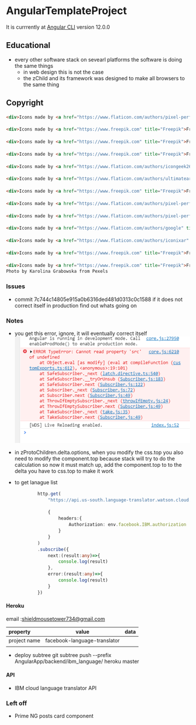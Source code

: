 # AngularTemplateProject



It is currrently at   [Angular CLI](https://github.com/angular/angular-cli) version 12.0.0
## Educational
* every other software stack on sevearl platforms the software is doing the same things
    * in web design this is not the case
    * the zChild and its framework was designed to make all browsers to the same thing

## Copyright 
```html
<div>Icons made by <a href="https://www.flaticon.com/authors/pixel-perfect" title="Pixel perfect">Pixel perfect</a> from <a href="https://www.flaticon.com/" title="Flaticon">www.flaticon.com</a></div>

<div>Icons made by <a href="https://www.freepik.com" title="Freepik">Freepik</a> from <a href="https://www.flaticon.com/" title="Flaticon">www.flaticon.com</a></div>

<div>Icons made by <a href="https://www.freepik.com" title="Freepik">Freepik</a> from <a href="https://www.flaticon.com/" title="Flaticon">www.flaticon.com</a></div>

<div>Icons made by <a href="https://www.freepik.com" title="Freepik">Freepik</a> from <a href="https://www.flaticon.com/" title="Flaticon">www.flaticon.com</a></div>

<div>Icons made by <a href="https://www.flaticon.com/authors/icongeek26" title="Icongeek26">Icongeek26</a> from <a href="https://www.flaticon.com/" title="Flaticon">www.flaticon.com</a></div>

<div>Icons made by <a href="https://www.flaticon.com/authors/ultimatearm" title="ultimatearm">ultimatearm</a> from <a href="https://www.flaticon.com/" title="Flaticon">www.flaticon.com</a></div>

<div>Icons made by <a href="https://www.freepik.com" title="Freepik">Freepik</a> from <a href="https://www.flaticon.com/" title="Flaticon">www.flaticon.com</a></div>

<div>Icons made by <a href="https://www.flaticon.com/authors/pixel-perfect" title="Pixel perfect">Pixel perfect</a> from <a href="https://www.flaticon.com/" title="Flaticon">www.flaticon.com</a></div>

<div>Icons made by <a href="https://www.flaticon.com/authors/pixel-perfect" title="Pixel perfect">Pixel perfect</a> from <a href="https://www.flaticon.com/" title="Flaticon">www.flaticon.com</a></div>

<div>Icons made by <a href="https://www.flaticon.com/authors/google" title="Google">Google</a> from <a href="https://www.flaticon.com/" title="Flaticon">www.flaticon.com</a></div>

<div>Icons made by <a href="https://www.flaticon.com/authors/iconixar" title="iconixar">iconixar</a> from <a href="https://www.flaticon.com/" title="Flaticon">www.flaticon.com</a></div>

<div>Icons made by <a href="https://www.freepik.com" title="Freepik">Freepik</a> from <a href="https://www.flaticon.com/" title="Flaticon">www.flaticon.com</a></div>

<div>Icons made by <a href="https://www.freepik.com" title="Freepik">Freepik</a> from <a href="https://www.flaticon.com/" title="Flaticon">www.flaticon.com</a></div>
Photo by Karolina Grabowska from Pexels
```

### Issues
* commit 7c744c14805e915a0b6316ded481d0313c0c1588
if it does not correct itself in production find out whats going on

### Notes

* you get this error, ignore, it will eventually correct itself
![](./images/eval_Error.PNG)

* in zProtoChildren.delta.options, when you modify the css.top you also need to modify the component.top because stack will try to do the calculation so now it must match up, add the component.top to to the delta you have to css.top to make it work

* to get lanague list
```ts
            http.get(
                "https://api.us-south.language-translator.watson.cloud.ibm.com/instances/ff50cf00-8514-4ad2-91b4-54368e6ccd6d/v3/languages?version=2018-05-01",

                {
                    headers:{
                        Authorization: env.facebook.IBM.authorization
                    }
                }
            )
            .subscribe({
                next:(result:any)=>{
                    console.log(result)
                },
                error:(result:any)=>{
                    console.log(result)
                }
            })
```

#### Heroku 
email :shieldmousetower734@gmail.com

|property|value|data|
|:------|:------:|------|
|project name|facebook-language-translator||
||||

* deploy subtree
 git subtree push --prefix AngularApp/backend/ibm_language/  heroku master


#### API 
* IBM cloud language translator API



### Left off
* Prime NG posts
card component
